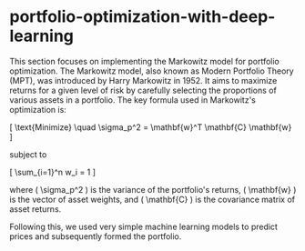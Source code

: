 # portfolio-optimization-with-deep-learning
This section focuses on implementing the Markowitz model for portfolio optimization. The Markowitz model, also known as Modern Portfolio Theory (MPT), was introduced by Harry Markowitz in 1952. It aims to maximize returns for a given level of risk by carefully selecting the proportions of various assets in a portfolio. The key formula used in Markowitz's optimization is:

\[
\text{Minimize} \quad \sigma_p^2 = \mathbf{w}^T \mathbf{C} \mathbf{w}
\]

subject to 

\[
\sum_{i=1}^n w_i = 1
\]

where \( \sigma_p^2 \) is the variance of the portfolio's returns, \( \mathbf{w} \) is the vector of asset weights, and \( \mathbf{C} \) is the covariance matrix of asset returns.

Following this, we used very simple machine learning models to predict prices and subsequently formed the portfolio.
